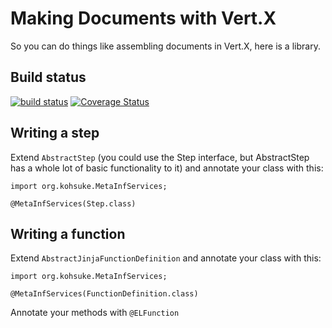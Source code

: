 # Making Documents with Vert.X

So you can do things like assembling documents in Vert.X, here
is a library.

## Build status
[![build status](https://travis-ci.org/ke4roh/vertx-engine.svg?branch=master)](https://travis-ci.org/ke4roh/vertx-engine/branches)
[![Coverage Status](https://coveralls.io/repos/github/ke4roh/vertx-engine/badge.svg?branch=master)](https://coveralls.io/github/ke4roh/vertx-engine?branch=master)

## Writing a step

Extend `AbstractStep` (you could use the Step interface, but AbstractStep has a whole lot of basic functionality to it)
and annotate your class with this:
```
import org.kohsuke.MetaInfServices;

@MetaInfServices(Step.class)
````

## Writing a function

Extend `AbstractJinjaFunctionDefinition` and annotate your class with this:
```
import org.kohsuke.MetaInfServices;

@MetaInfServices(FunctionDefinition.class)
````

Annotate your methods with `@ELFunction`
